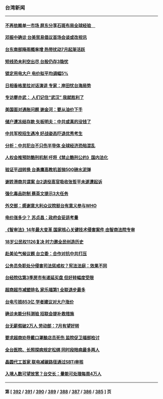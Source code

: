 ### 台湾新闻
---
#### [不再依赖单一市场 屏东分享石斑布局全球经验　](../../pages/ncid1349361/n13767726.md) 
#### [邓振中确诊 台美贸易倡议首场会谈或改视讯](../../pages/ncid1349361/n13767742.md) 
#### [台东南部降雨概率增 热带扰动7月起渐活跃](../../pages/ncid1349361/n13767747.md) 
#### [短线恐未利空出尽 台股仍存3隐忧](../../pages/ncid1349361/n13767709.md) 
#### [锁定用电大户 电价拟平均调幅5%](../../pages/ncid1349361/n13767707.md) 
#### [日相香格里拉对话演讲 专家：岸田忧台海局势](../../pages/ncid1349361/n13767253.md) 
#### [专访廖亦武： 人们记住“武汉” 我就胜利了](../../pages/ncid1349361/n13767227.md) 
#### [美国面对通胀问题 谢金河：要从油价下手](../../pages/ncid1349361/n13767221.md) 
#### [储户遭冻结存款 矢板明夫：中共或真的没钱了](../../pages/ncid1349361/n13767097.md) 
#### [中共军校招生遇冷 好战姿态吓退优秀考生](../../pages/ncid1349361/n13766945.md) 
#### [分析：中共犯台不只伤半导体 全球经济恐陷混乱](../../pages/ncid1349361/n13766756.md) 
#### [人权会推预防酷刑机制 吁将《禁止酷刑公约》国内法化](../../pages/ncid1349361/n13766837.md) 
#### [验证平战转换 台勇鹰高教机首抛500磅水泥弹](../../pages/ncid1349361/n13766835.md) 
#### [谢姓港商共谍案 台2退役高官吸收张哲平未遂遭起诉](../../pages/ncid1349361/n13766817.md) 
#### [强化毒品防制 蔡英文提示3大任务](../../pages/ncid1349361/n13766818.md) 
#### [外交部：感谢意大利众议院挺台有意义参与WHO](../../pages/ncid1349361/n13766816.md) 
#### [电价涨多少？ 苏贞昌：政府会妥适考量](../../pages/ncid1349361/n13766824.md) 
#### [《智审法》14年最大变革 国家核心关键技术侵害案件 由智商法院专审](../../pages/ncid1349361/n13766794.md) 
#### [18岁公民权1126复决 时力邀全民创造历史](../../pages/ncid1349361/n13766821.md) 
#### [赴美论气候议题 台立委：合作对抗中共打压](../../pages/ncid1349361/n13766820.md) 
#### [公务员免职处分侵害司法惩戒权？宪法法庭：效果不同](../../pages/ncid1349361/n13766791.md) 
#### [台经院估第3季房市有递延买盘 但好转幅度受限](../../pages/ncid1349361/n13766788.md) 
#### [超商超市减塑排名 家乐福第1 全联退步最多](../../pages/ncid1349361/n13766787.md) 
#### [台电亏损853亿 学者建议对大户涨价](../../pages/ncid1349361/n13766792.md) 
#### [确诊未能分科测验 招联会提补救措施](../../pages/ncid1349361/n13766796.md) 
#### [台无薪假破2万人 劳动部：7月有望好转](../../pages/ncid1349361/n13766760.md) 
#### [要求超商劝导戴口罩酿店员死伤 监院促卫福部检讨](../../pages/ncid1349361/n13766737.md) 
#### [全台医院、长照探病规定松绑  同时段陪病最多两人](../../pages/ncid1349361/n13766732.md) 
#### [晶圆代工首家 联电减碳路径通过SBTi审核](../../pages/ncid1349361/n13766759.md) 
#### [入境人数可望放宽？台交长：量能可处理每周4万人](../../pages/ncid1349361/n13766731.md) 

---
#### 第 [ [392](./392.md) / [391](./391.md) / [390](./390.md) / [389](./389.md) / [388](./388.md) / [387](./387.md) / [386](./386.md) / [385](./385.md) ] 页
